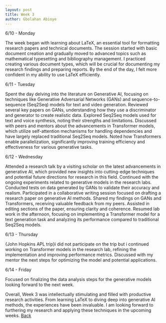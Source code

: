```yaml
---
layout: post
title: Week 3
author: Gbolahan Abioye
---
```


6/10 - Monday

The week began with learning about LaTeX, an essential tool for formatting research papers and technical documents. The session started with basic document creation and gradually moved to advanced topics such as mathematical typesetting and bibliography management. I practiced creating various document types, which will be crucial for documenting my research findings and preparing reports. By the end of the day, I felt more confident in my ability to use LaTeX efficiently.

6/11 - Tuesday

Spent the day delving into the literature on Generative AI, focusing on techniques like Generative Adversarial Networks (GANs) and sequence-to-sequence (Seq2Seq) models for text and video generation. Reviewed several key papers on GANs, understanding how they use a discriminator and generator to create realistic data. Explored Seq2Seq models used for text and voice synthesis, noting their strengths and limitations. Discussed with peers and mentors about the advancements in Transformer models, which utilize self-attention mechanisms for handling dependencies and have largely replaced traditional Seq2Seq models. Noted how Transformers enable parallelization, significantly improving training efficiency and effectiveness for various generative tasks.

6/12 - Wednesday

Attended a research talk by a visiting scholar on the latest advancements in generative AI, which provided new insights into cutting-edge techniques and potential future directions for research in this field. Continued with the ongoing experiments related to generative models in the research labs. Conducted tests on data generated by GANs to validate their accuracy and realism. Participated in a collaborative writing session focused on drafting a research paper on generative AI methods. Shared my findings on GANs and Transformers, receiving valuable feedback from my peers. Assisted in editing sections of the paper, ensuring clarity and coherence. Resumed lab work in the afternoon, focusing on implementing a Transformer model for a text generation task and analyzing its performance compared to traditional Seq2Seq models.

6/13 - Thursday

{John Hopkins APL trip}i did not participate on the trip but i continued working on Transformer models in the research lab, refining the implementation and improving performance metrics. Discussed with my mentor the next steps for optimizing the model and potential applications. 

6/14 - Friday

Focused on finalizing the data analysis steps for the generative models looking forward to the next week.

Overall, Week 3 was intellectually stimulating and filled with productive research activities. From learning LaTeX to diving deep into generative AI methods, the experiences have been invaluable. I am looking forward to furthering my research and applying these techniques in the upcoming weeks.
[Back](./)
